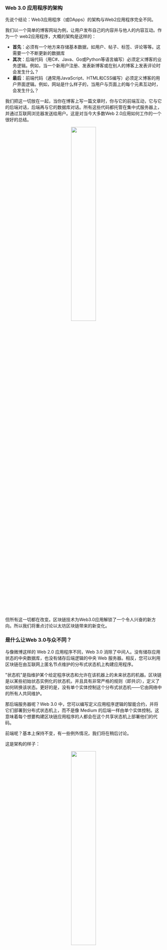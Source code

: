 ### Web 3.0 应用程序的架构

先说个结论：Web3应用程序（或DApps）的架构与Web2应用程序完全不同。

我们以一个简单的博客网站为例，让用户发布自己的内容并与他人的内容互动。作为一个 web2应用程序，大概的架构是这样的：

- **首先**：必须有一个地方来存储基本数据，如用户、帖子、标签、评论等等。这需要一个不断更新的数据库
- **其次**：后端代码（用C#、Java、Go或Python等语言编写）必须定义博客的业务逻辑。例如，当一个新用户注册、发表新博客或在别人的博客上发表评论时会发生什么？
- **最后**：前端代码（通常用JavaScript、HTML和CSS编写）必须定义博客的用户界面逻辑。例如，网站是什么样子的，当用户与页面上的每个元素互动时，会发生什么？

我们把这一切放在一起，当你在博客上写一篇文章时，你与它的前端互动，它与它的后端对话，后端再与它的数据库对话。所有这些代码都托管在集中式服务器上，并通过互联网浏览器发送给用户。这是对当今大多数Web 2.0应用如何工作的一个很好的总结。

<div align=center><img src="./web3应用程序的架构/web3infra1.png" width="40%"/></div>

但所有这一切都在改变。区块链技术为Web3.0应用解锁了一个令人兴奋的新方向。所以我们将重点讨论以太坊区块链带来的新变化。

### 是什么让Web 3.0与众不同？

与像微博这样的 Web 2.0 应用程序不同，Web 3.0 消除了中间人。没有储存应用状态的中央数据库，也没有储存后端逻辑的中央 Web 服务器。相反，您可以利用区块链在由互联网上匿名节点维护的分布式状态机上构建应用程序。

"状态机"是指维护某个给定程序状态和允许在该机器上的未来状态的机器。区块链是以某些初始状态实例化的状态机，并且具有非常严格的规则（即共识），定义了如何转换该状态。更好的是，没有单个实体控制这个分布式状态机——它由网络中的所有人共同维护。

那后端服务器呢？Web 3.0 中，您可以编写定义应用程序逻辑的智能合约，并将它们部署到分布式状态机上，而不是像 Medium 的后端一样由单个实体控制。这意味着每个想要构建区块链应用程序的人都会在这个共享状态机上部署他们的代码。

前端呢？基本上保持不变，有一些例外情况，我们将在稍后讨论。

这是架构的样子：
<div align=center><img src="./web3应用程序的架构/web3infra2.png" width="40%"/></div>


### 思考一些问题

现在，让我们更深入地了解使这一切成为可能的原因。

1、区块链（Blockchain）<br>以太坊区块链通常被吹捧为“世界计算机”。这是因为它是一台由点对点网络的节点维护的、全球可访问的、确定性的状态机。该状态机上的状态变化由网络中的节点遵循的共识规则管理。换句话说，它被设计为世界上任何人都可以访问和写入的状态机。原因是这台机器不属于任何单一实体，而是由网络中的所有人共同拥有。还有一件事要知道：数据只能被写入以太坊区块链，而你永远不能更新现有的数据。

2、智能合约（Smart contracts）<br>![smartcontract](./web3应用程序的架构/smartcontracts.png) <br>智能合约是在以太坊区块链上运行的程序，它定义了区块链上发生的状态变化背后的逻辑。智能合约使用高级语言（例如 Solidity 或 Vyper）编写。由于智能合约代码存储在以太坊区块链上，因此任何人都可以检查网络上所有智能合约的应用程序逻辑。

3、Ethereum Virtual Machine（EVM）<br>接下来是以太坊虚拟机，它执行智能合约中定义的逻辑，并处理全局可访问的状态机上发生的状态更改。但是EVM不理解像 Solidity 和 Vyper 这样的高级语言，这些语言用于编写智能合约。相反，你必须将高级语言编译成字节码，然后 EVM 才能执行它。

4、Front-end<br>最后是前端。正如我们之前提到的，它定义了 UI 逻辑，但前端也与智能合约中定义的应用逻辑进行通信。

### 前端代码如何与以太坊上的智能合约进行通信？

前端与智能合约之间的通信比上图中看起来要复杂一些。下面我们来仔细看看。

我们希望前端能够与智能合约进行通信，以便调用函数，但要记住，以太坊是一个去中心化的网络。以太坊网络中的每个节点都保留了以太坊状态机上所有状态的副本，包括与每个智能合约相关的代码和数据。

当我们希望与区块链上的数据和代码进行交互时，我们需要与其中一个节点进行交互。这是因为任何节点都可以广播要求在 EVM 上执行事务的请求。矿工将执行事务，并将结果状态更改传播到网络的其余部分。

有两种方法可以广播一个新的交易：<br>1、设置自己的节点，运行以太坊区块链软件<br>2、使用Infura、Alchemy和Quicknode等第三方服务提供的节点<br>

如果使用第三方服务，就不必自己处理运行完整节点的所有问题。毕竟，在自己的服务器上设置新的以太坊节点可能需要几天时间（有很多数据要同步，甚至可能比典型的笔记本电脑所能承受的带宽和存储更大）。

也就是说，为了避免这些麻烦，许多 DApp 选择使用 Infura 或 Alchemy 等服务来管理他们的节点基础设施。当然，这就存在一个权衡，因为这会创建一个集中式的瓶颈，但我们把这个问题留给另一天再讨论吧。

接下来，让我们来谈谈提供商。当你需要与区块链交互时（无论你是自己设置还是使用第三方服务的现有节点）连接的节点通常被称为“提供商”。

<div align=center><img src="./web3应用程序的架构/web3infra3.png" width="40%"/></div>

每个 Ethereum 客户端（即提供商）都实现了 JSON-RPC 规范。这确保了当前端应用程序希望与区块链交互时有一组统一的方法。如果你需要了解 JSON-RPC 的基础知识，它是一种无状态、轻量级的远程过程调用（RPC）协议，它定义了几种数据结构以及处理这些数据结构的规则。它是与传输无关的，因此这些概念可以在同一进程内使用，也可以通过套接字、HTTP 或许多各种消息传递环境使用。它使用 JSON（RFC 4627）作为数据格式。

一旦你通过提供商连接到区块链，就可以读取存储在区块链上的状态。但是，如果你想要写入状态，在将事务提交到区块链之前，你还需要做一件事，使用你的私钥“签署”事务。

例如，想象一下我们有一个 DApp，它允许用户读取或将博客文章发布到区块链上。你可能在前端有一个按钮，允许任何人查询某个特定用户写的博客文章。（记住，从区块链中读取不需要用户签署事务。）

这种“签署”事务通常是 Metamask 发挥作用的地方。

<div align=center><img src="./web3应用程序的架构/web3infra3.1.png" width="60%"/></div>

Metamask 是一种使应用程序轻松处理密钥管理和交易签名的工具。很简单：Metamask 在浏览器中存储用户的私钥，每当前端需要用户签署交易时，就会调用 Metamask。此外，Metamask 也提供了一个连接到区块链的通道（作为一个“提供商”），这是因为它已经与 Infura 提供的节点建立了连接，并且它需要它来签署交易。这样，Metamask 就既是一个提供商，也是一个签名者。

### 区块链存储

当然，如果您正在构建一个应用程序，其中所有智能合约和数据完全存储在以太坊区块链上，这种架构是有意义的。但是，任何在以太坊上构建应用程序的人都知道，将所有内容都存储在区块链上非常昂贵，而且速度非常慢。

请记住，在以太坊中，用户每次将新数据添加到区块链时都会付费。这是因为将状态添加到分散状态机会增加维护该状态机的节点的成本。

每次交易需要添加新状态时，要求用户额外支付使用 DApp 的费用并不是最佳用户体验。应对这种情况的一种方法是使用分散的离线存储解决方案，如 IPFS 或 Swarm。

IPFS 是一个用于存储和访问数据的分布式文件系统。因此，IPFS 系统不是将数据存储在集中式数据库中，而是将数据分布并存储在点对点网络中。这使您在需要时很容易检索它。另外 IPFS 还具有一个名为“Filecoin”的激励层。该层激励世界各地的节点存储和检索这些数据。您可以使用像 Infura（为您提供 IPFS 节点）或 Pinata（提供易于使用的服务，您可以将文件“固定”到 IPFS 上，并获取 IPFS 哈希并将其存储在区块链上）这样的提供商。

Swarm 类似，因为它是一个分布式存储网络，但有一个明显的区别。 Filecoin 是一个单独的系统，而 Swarm 的激励系统是内置的，并通过以太坊区块链上的智能合约来强制存储和检索数据。

所以现在，使用 IPFS 或 Swarm，我们的应用程序架构如下：
<div align=center><img src="./web3应用程序的架构/web3infra3.2.png" width="60%"/></div>

### 查询区块链

到目前为止，我们已经讨论了如何通过签署交易并将其发送到区块链来写入区块链。但是，从区块链上的智能合约读取数据怎么办？有两种主要方法：

1、Smart Contract Events <br> 您可以使用 Web3.js 库查询和监听智能合约事件。您可以监听特定事件，并每次触发事件时指定回调。例如，如果您有一个从 A 地址到 B 地址发送连续付款流的智能合约，那么您可以在每次向 B 地址支付时发出事件。您的前端代码可以监听智能合约发出的事件，并根据此执行特定操作。

2、The Graph <br> 上述方法可以使用，但有一些局限性。例如，如果您部署了一个智能合约，然后发现需要发出最初没有包含的事件，该怎么办？不幸的是，您必须重新部署一个带有该事件和数据的新智能合约。此外，使用回调来处理各种 UI 逻辑很快就会变得非常复杂。

这就用到了 The Graph。它是一种离线索引解决方案，使得更容易查询以太坊区块链上的数据。The Graph 允许您定义要索引的智能合约，要监听的事件和函数调用，以及将传入事件转换为前端逻辑（或使用 API 的任何内容）可以使用的实体的方式。它使用 GraphQL 作为查询语言，许多前端工程师喜欢它，因为与传统的 REST API 相比，它的表达能力很强。

通过对区块链数据进行索引，The Graph 允许我们在应用逻辑中以低延迟查询链上数据。

现在，我们的 DApp 架构如下所示：
<div align=center><img src="./web3应用程序的架构/web3infra3.3.png" width="60%"/></div>

我们就快完成了，但我们还有一个主要议题：扩展。

### 扩展 DApp

您可能已经听说，以太坊并不能扩展，至少暂时不能。

显然，这里有一个问题。在以太坊上构建具有高Gas费用和完整区块的 DApp 会导致非常糟糕的用户体验。幸运的是，有一些正在开发的解决方案。

一种流行的扩展解决方案是 Polygon，这是一种 L2 扩展解决方案。Polygon 不是在主区块链上执行交易，而是有“侧链”来处理和执行交易。侧链是与主链相连的辅助区块链。侧链定期向主链提交其最近区块的聚合。

<div align=center><img src="./web3应用程序的架构/sidechain.png" width="60%"/></div>

L2 解决方案的其他例子是 Optimistic Rollups 和 zkRollups。这里的想法是相似的：我们使用“rollup”智能合约在离线批处理交易，然后定期将这些交易提交到主链。

要记住的主要思想是：L2 解决方案在离线执行交易（即慢速部分），只在链上存储交易数据。这使我们能够扩展区块链，因为我们不必在链上执行每个交易。这也使交易更快，更便宜。并且在必要时仍然可以与主以太坊区块链进行通信。

<div align=center><img src="./web3应用程序的架构/web3infra3.4.png" width="60%"/></div>

